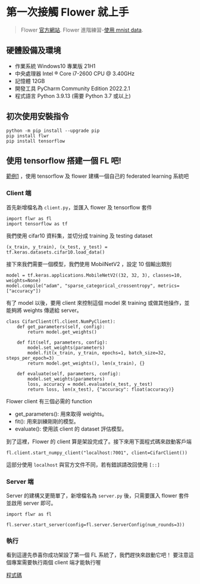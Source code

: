 # 第一次接觸 Flower 就上手
> Flower [官方網站](https://flower.dev/).
> Flower 進階練習-[使用 mnist data](https://hackmd.io/@GvGUX7NOQlezhmIjgNA4tw/ry6DqV4bs).
## 硬體設備及環境
- 作業系統 Windows10 專業版 21H1
- 中央處理器 Intel ® Core i7-2600 CPU @ 3.40GHz
- 記憶體 12GB
- 開發工具 PyCharm Community Edition 2022.2.1
- 程式語言 Python 3.9.13 (需要 Python 3.7 或以上)


## 初次使用安裝指令
```
python -m pip install --upgrade pip 
pip install flwr
pip install tensorflow
```

## 使用 tensorflow 搭建一個 FL 吧!
[範例1](https://flower.dev/docs/quickstart-tensorflow.html) ，使用 tensorflow 及 flower 建構一個自己的 federated learning 系統吧
### Client 端
首先新增檔名為 `client.py`，並匯入 flower 及 tensorflow 套件
```python=
import flwr as fl
import tensorflow as tf
```
我們使用 cifar10 資料集，並切分成 training 及 testing dataset
```python=
(x_train, y_train), (x_test, y_test) = tf.keras.datasets.cifar10.load_data()
```

接下來我們需要一個模型，我們使用 MobilNetV2 ，設定 10 個輸出類別
```python=
model = tf.keras.applications.MobileNetV2((32, 32, 3), classes=10, weights=None)
model.compile("adam", "sparse_categorical_crossentropy", metrics=["accuracy"])
```

有了 model 以後，要用 client 來控制這個 model 來 training 或做其他操作，並能夠將 weights 傳遞給 server。
```python=
class CifarClient(fl.client.NumPyClient):
    def get_parameters(self, config):
        return model.get_weights()

    def fit(self, parameters, config):
        model.set_weights(parameters)
        model.fit(x_train, y_train, epochs=1, batch_size=32, steps_per_epoch=3)
        return model.get_weights(), len(x_train), {}

    def evaluate(self, parameters, config):
        model.set_weights(parameters)
        loss, accuracy = model.evaluate(x_test, y_test)
        return loss, len(x_test), {"accuracy": float(accuracy)}
```
Flower client 有三個必需的 function
- get_parameters(): 用來取得 weights。
- fit(): 用來訓練剛剛的模型。
- evaluate(): 使用該 client 的 dataset 評估模型。

到了這裡，Flower 的 client 算是架設完成了。接下來用下面程式碼來啟動客戶端

```python=2
fl.client.start_numpy_client("localhost:7001", client=CifarClient())
```
這部分使用 `localhost` 與官方文件不同，若有錯誤請改回使用 `[::]`

### Server 端
Server 的建構又更簡單了，新增檔名為 `server.py` 後，只需要匯入 flower 套件並啟用 server 即可。

```python=
import flwr as fl

fl.server.start_server(config=fl.server.ServerConfig(num_rounds=3))
```
### 執行
看到這邊先恭喜你成功架設了第一個 FL 系統了，我們趕快來啟動它吧！
要注意這個專案需要執行兩個 client 端才能執行喔


[程式碼](https://github.com/sheway/Flower)